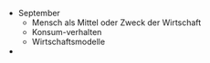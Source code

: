 - September
	- Mensch als Mittel oder Zweck der Wirtschaft
	- Konsum-verhalten
	- Wirtschaftsmodelle
- 